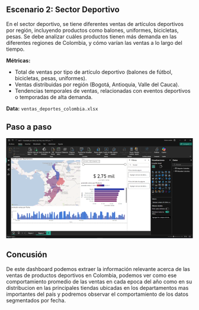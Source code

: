 ## Escenario 2: Sector Deportivo

En el sector deportivo, se tiene diferentes ventas de artículos deportivos por región, incluyendo productos como balones, uniformes, bicicletas, pesas. Se debe analizar cuáles productos tienen más demanda en las diferentes regiones de Colombia, y cómo varían las ventas a lo largo del tiempo.

**Métricas:**

- Total de ventas por tipo de artículo deportivo (balones de fútbol, bicicletas, pesas, uniformes).
- Ventas distribuidas por región (Bogotá, Antioquia, Valle del Cauca).
- Tendencias temporales de ventas, relacionadas con eventos deportivos o temporadas de alta demanda.

**Data:** `ventas_deportes_colombia.xlsx`

## Paso a paso

![Captura de pantalla del escenario 2 en Power BI](lab21_2.png)

## Concusión

De este dashboard podemos extraer la información relevante acerca de las ventas de productos deportivos en Colombia, podemos ver como ese comportamiento promedio de las ventas en cada epoca del año como en su distribucion en las principales tiendas ubicadas en los departamentos mas importantes del país y podremos observar el comportamiento de los datos segmentados por fecha.
